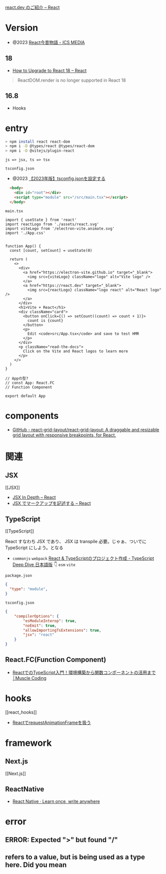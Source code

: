[react.dev のご紹介 – React](https://ja.react.dev/blog/2023/03/16/introducing-react-dev)

# Version
- @2023 [React今昔物語 - ICS MEDIA](https://ics.media/entry/200310/)

## 18
- [How to Upgrade to React 18 – React](https://react.dev/blog/2022/03/08/react-18-upgrade-guide#updates-to-client-rendering-apis)
> ReactDOM.render is no longer supported in React 18

## 16.8
- Hooks 

# entry
```sh
> npm install react react-dom
> npm i -D @types/react @types/react-dom
> npm i -D @vitejs/plugin-react
```
`js => jsx, ts => tsx`

`tsconfig.json`
- @2023 [【2023年版】tsconfig.jsonを設定する](https://zenn.dev/t_keshi/scraps/9ddb388bc6975d)
```html
  <body>
    <div id="root"></div>
    <script type="module" src="/src/main.tsx"></script>
  </body>
```

`main.tsx`
```tsx
import { useState } from 'react'
import reactLogo from './assets/react.svg'
import viteLogo from '/electron-vite.animate.svg'
import './App.css'


function App() {
  const [count, setCount] = useState(0)

  return (
    <>
      <div>
        <a href="https://electron-vite.github.io" target="_blank">
          <img src={viteLogo} className="logo" alt="Vite logo" />
        </a>
        <a href="https://react.dev" target="_blank">
          <img src={reactLogo} className="logo react" alt="React logo" />
        </a>
      </div>
      <h1>Vite + React</h1>
      <div className="card">
        <button onClick={() => setCount((count) => count + 1)}>
          count is {count}
        </button>
        <p>
          Edit <code>src/App.tsx</code> and save to test HMR
        </p>
      </div>
      <p className="read-the-docs">
        Click on the Vite and React logos to learn more
      </p>
    </>
  )
}

// Appの型?
// const App: React.FC
// Function Component

export default App
```

# components
- [GitHub - react-grid-layout/react-grid-layout: A draggable and resizable grid layout with responsive breakpoints, for React.](https://github.com/react-grid-layout/react-grid-layout)

# 関連

## JSX
[[JSX]]
- [JSX In Depth – React](https://legacy.reactjs.org/docs/jsx-in-depth.html)
- [JSX でマークアップを記述する – React](https://ja.react.dev/learn/writing-markup-with-jsx)

## TypeScript
[[TypeScript]]

React すなわち JSX であり、
JSX は transpile 必要。じゃぁ、ついでに TypeScript にしよう。となる

- `commonjs` `webpack` [React & TypeScriptのプロジェクト作成 - TypeScript Deep Dive 日本語版](https://typescript-jp.gitbook.io/deep-dive/browser)
👇
`esm` `vite`

`package.json`
```json
{
  "type": "module",
}
```

`tsconfig.json`
```json
{
    "compilerOptions": {
        "esModuleInterop": true,
        "noEmit": true,
        "allowImportingTsExtensions": true,
        "jsx": "react"
    }
}
```

## React.FC(Function Component)
- [ReactでのTypeScript入門！環境構築から関数コンポーネントの活用まで│Muscle Coding](https://musclecoding.com/react-typescript/)


# hooks
[[react_hooks]]
- [ReactでrequestAnimationFrameを扱う](https://zenn.dev/yend724/articles/20211119-x1fph5dvdldsx4po)

# framework
## Next.js
[[Next.js]]

## ReactNative
- [React Native · Learn once, write anywhere](https://reactnative.dev/)

# error
## ERROR: Expected ">" but found "/"

## refers to a value, but is being used as a type here. Did you mean
